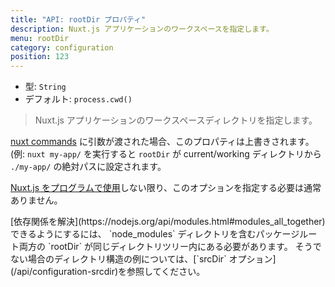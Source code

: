 ```yaml
---
title: "API: rootDir プロパティ"
description: Nuxt.js アプリケーションのワークスペースを指定します。
menu: rootDir
category: configuration
position: 123
---
```


- 型: `String`
- デフォルト: `process.cwd()`

> Nuxt.js アプリケーションのワークスペースディレクトリを指定します。

[nuxt commands](/guide/commands) に引数が渡された場合、このプロパティは上書きされます。(例: `nuxt my-app/` を実行すると `rootDir` が current/working ディレクトリから `./my-app/` の絶対パスに設定されます。

[Nuxt.js をプログラムで使用](/api/nuxt)しない限り、このオプションを指定する必要は通常ありません。

<div class="Alert Alert--blue">
[依存関係を解決](https://nodejs.org/api/modules.html#modules_all_together)できるようにするには、 `node_modules` ディレクトリを含むパッケージルート両方の `rootDir` が同じディレクトリツリー内にある必要があります。
そうでない場合のディレクトリ構造の例については、[`srcDir` オプション](/api/configuration-srcdir)を参照してください。
</div>
